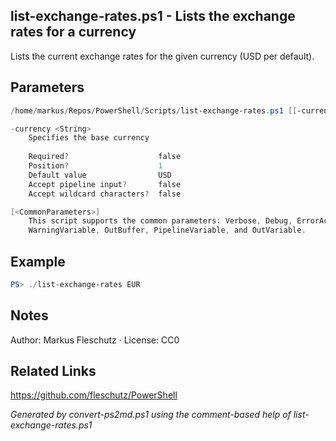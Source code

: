 ## list-exchange-rates.ps1 - Lists the exchange rates for a currency

Lists the current exchange rates for the given currency (USD per default).

## Parameters
```powershell
/home/markus/Repos/PowerShell/Scripts/list-exchange-rates.ps1 [[-currency] <String>] [<CommonParameters>]

-currency <String>
    Specifies the base currency
    
    Required?                    false
    Position?                    1
    Default value                USD
    Accept pipeline input?       false
    Accept wildcard characters?  false

[<CommonParameters>]
    This script supports the common parameters: Verbose, Debug, ErrorAction, ErrorVariable, WarningAction, 
    WarningVariable, OutBuffer, PipelineVariable, and OutVariable.
```

## Example
```powershell
PS> ./list-exchange-rates EUR

```

## Notes
Author: Markus Fleschutz · License: CC0

## Related Links
https://github.com/fleschutz/PowerShell

*Generated by convert-ps2md.ps1 using the comment-based help of list-exchange-rates.ps1*
